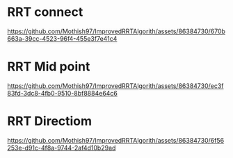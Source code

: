 # RRT connect

https://github.com/Mothish97/ImprovedRRTAlgorith/assets/86384730/670b663a-39cc-4523-96f4-455e3f7e41c4


# RRT Mid point


https://github.com/Mothish97/ImprovedRRTAlgorith/assets/86384730/ec3f83fd-3dc8-4fb0-9510-8bf8884e64c6


# RRT Directiom



https://github.com/Mothish97/ImprovedRRTAlgorith/assets/86384730/6f56253e-d91c-4f8a-9744-2af4d10b29ad

